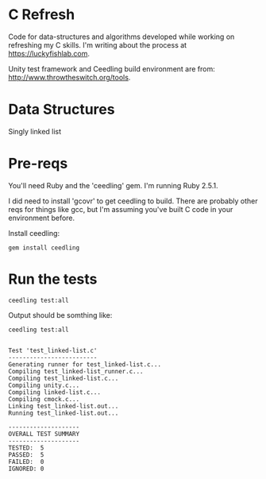 # C Refresh
Code for data-structures and algorithms developed while working on refreshing my C skills. I'm writing about the process at https://luckyfishlab.com. 

Unity test framework and Ceedling build environment are from: http://www.throwtheswitch.org/tools. 

# Data Structures
Singly linked list

# Pre-reqs
You'll need Ruby and the 'ceedling' gem. I'm running Ruby 2.5.1. 

I did need to install 'gcovr' to get ceedling to build. There are probably other reqs for things like gcc, but I'm assuming you've built C code in your environment before. 

Install ceedling:
```
gem install ceedling
```

# Run the tests
```
ceedling test:all
```
Output should be somthing like:
```
ceedling test:all


Test 'test_linked-list.c'
-------------------------
Generating runner for test_linked-list.c...
Compiling test_linked-list_runner.c...
Compiling test_linked-list.c...
Compiling unity.c...
Compiling linked-list.c...
Compiling cmock.c...
Linking test_linked-list.out...
Running test_linked-list.out...

--------------------
OVERALL TEST SUMMARY
--------------------
TESTED:  5
PASSED:  5
FAILED:  0
IGNORED: 0
```